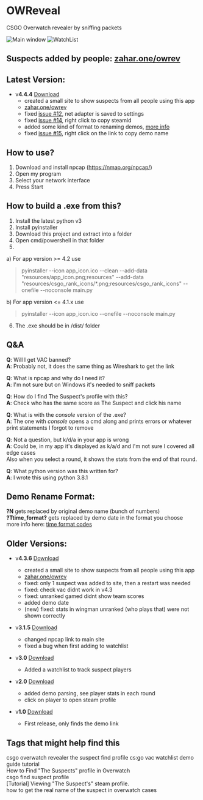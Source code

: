 
# OWReveal
CSGO Overwatch revealer by sniffing packets

![Main window](https://i.imgur.com/lulwtDh.png) ![WatchList](https://i.imgur.com/LEablcb.png)

## Suspects added by people: [zahar.one/owrev](https://zahar.one/owrev)

## Latest Version:  
  
* v**4.4.4** [Download](https://github.com/ZaharX97/OWReveal/releases/latest)  
	* created a small site to show suspects from all people using this app  
	* [zahar.one/owrev](https://zahar.one/owrev)  
	* fixed [issue #12](https://github.com/ZaharX97/OWReveal/issues/12), net adapter is saved to settings  
	* fixed [issue #14](https://github.com/ZaharX97/OWReveal/issues/14), right click to copy steamid  
	* added some kind of format to renaming demos, [more info](https://github.com/ZaharX97/OWReveal#demo-rename-format)  
	* fixed [issue #15](https://github.com/ZaharX97/OWReveal/issues/15), right click on the link to copy demo name
  
## How to use?
1. Download and install npcap (https://nmap.org/npcap/)
2. Open my program
3. Select your network interface
4. Press Start

## How to build a .exe from this?
1. Install the latest python v3
2. Install pyinstaller
3. Download this project and extract into a folder
4. Open cmd/powershell in that folder
5.
a) For app version >= 4.2 use  
> pyinstaller --icon app_icon.ico --clean --add-data "resources/app_icon.png;resources" --add-data "resources/csgo_rank_icons/*.png;resources/csgo_rank_icons" --onefile --noconsole main.py
> 
b) For app version <= 4.1.x use  
> pyinstaller --icon app_icon.ico --onefile --noconsole main.py
6. The .exe should be in /dist/ folder

## Q&A
**Q**: Will I get VAC banned?  
**A**: Probably not, it does the same thing as Wireshark to get the link  

**Q**: What is npcap and why do I need it?  
**A**: I'm not sure but on Windows it's needed to sniff packets  


**Q**: How do I find The Suspect's profile with this?  
**A**: Check who has the same score as The Suspect and click his name  

**Q**: What is with the _console_ version of the .exe?  
**A**: The one with _console_ opens a cmd along and prints errors or whatever print statements I forgot to remove  

**Q**: Not a question, but k/d/a in your app is wrong  
**A**: Could be, in my app it's displayed as k/a/d and I'm not sure I covered all edge cases  
Also when you select a round, it shows the stats from the end of that round.

**Q**: What python version was this written for?  
**A**: I wrote this using python 3.8.1  
  
## Demo Rename Format:
**?N** gets replaced by original demo name (bunch of numbers)  
**?Ttime_format?** gets replaced by demo date in the format you choose  
more info here: [time format codes](https://docs.python.org/3/library/datetime.html#strftime-and-strptime-format-codes)
  
## Older Versions: 

* v**4.3.6** [Download](https://github.com/ZaharX97/OWReveal/releases/tag/4.3.6)  
	* created a small site to show suspects from all people using this app  
	* [zahar.one/owrev](https://zahar.one/owrev)  
	* fixed: only 1 suspect was added to site, then a restart was needed  
	* fixed: check vac didnt work in v4.3  
	* fixed: unranked gamed didnt show team scores  
	* added demo date
	* (new) fixed: stats in wingman unranked (who plays that) were not shown correctly
  
* v**3.1.5** [Download](https://github.com/ZaharX97/OWReveal/releases/tag/3.1.5)  
  * changed npcap link to main site  
  * fixed a bug when first adding to watchlist 
  
* v**3.0** [Download](https://github.com/ZaharX97/OWReveal/releases/tag/3.0)
  * Added a watchlist to track suspect players
  
* v**2.0** [Download](https://github.com/ZaharX97/OWReveal/releases/tag/2.0)
  * added demo parsing, see player stats in each round
  * click on player to open steam profile
  
* v**1.0** [Download](https://github.com/ZaharX97/OWReveal/releases/tag/1.0)
  * First release, only finds the demo link  
  
## Tags that might help find this  
csgo overwatch revealer the suspect find profile cs:go vac watchlist demo guide tutorial  
How to Find "The Suspects" profile in Overwatch  
csgo find suspect profile  
[Tutorial] Viewing "The Suspect's" steam profile.  
how to get the real name of the suspect in overwatch cases  
